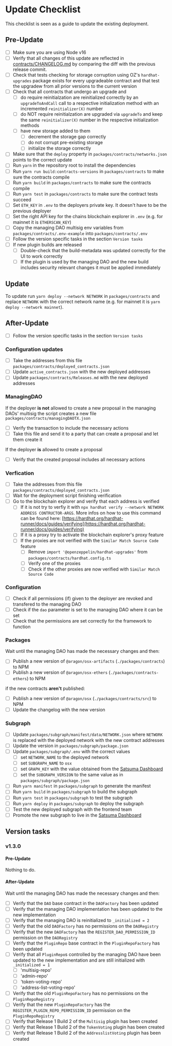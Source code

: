 # Update Checklist

This checklist is seen as a guide to update the existing deployment.

## Pre-Update

- [ ] Make sure you are using Node v16
- [ ] Verify that all changes of this update are reflected in [contracts/CHANGELOG.md](packages/contracts/CHANGELOG.md) by comparing the diff with the previous release commit.
- [ ] Check that tests checking for storage corruption using OZ's `hardhat-upgrades` package exists for every upgradeable contract and that test the upgradew from all prior versions to the current version
- [ ] Check that all contracts that undergo an upgrade and
  - [ ] do require reinitialzation are reinitialized correctly by an `upgradeToAndCall` call to a respective initialization method with an incremented `reinitializer(X)` number
  - [ ] do NOT require reinitialzation are upgraded via `upgradeTo` and keep the same `reinitializer(X)` number in the respective initialization methods
  - [ ] have new storage added to them
    - [ ] decrement the storage gap correctly
    - [ ] do not corrupt pre-existing storage
    - [ ] initialize the storage correctly
- [ ] Make sure that the `deploy` property in `packages/contracts/networks.json` points to the correct update
- [ ] Run `yarn` in the repository root to install the dependencies
- [ ] Run `yarn run build:contracts-versions` in `packages/contracts` to make sure the contracts compile
- [ ] Run `yarn build` in `packages/contracts` to make sure the contracts compile
- [ ] Run `yarn test` in `packages/contracts` to make sure the contract tests succeed
- [ ] Set `ETH_KEY` in `.env` to the deployers private key. It doesn't have to be the previous deployer
- [ ] Set the right API key for the chains blockchain explorer in `.env` (e.g. for mainnet it is `ETHERSCAN_KEY`)
- [ ] Copy the managing DAO multisig env variables from `packages/contracts/.env-example` into `packages/contracts/.env`
- [ ] Follow the version specific tasks in the section `Version tasks`
- [ ] If new plugin builds are released
  - [ ] Double-check that the build-metadata was updated correctly for the UI to work correctly
  - [ ] If the plugin is used by the managing DAO and the new build includes security relevant changes it must be applied immediately

## Update

To update run `yarn deploy --network NETWORK` in `packages/contracts` and replace `NETWORK` with the correct network name (e.g. for mainnet it is `yarn deploy --network mainnet`).

## After-Update

- [ ] Follow the version specific tasks in the section `Version tasks`

### Configuration updates

- [ ] Take the addresses from this file `packages/contracts/deployed_contracts.json`
- [ ] Update `active_contracts.json` with the new deployed addresses
- [ ] Update `packages/contracts/Releases.md` with the new deployed addresses

### ManagingDAO

If the deployer **is not** allowed to create a new proposal in the managing DAOs' multisig the script creates a new file `packages/contracts/managingDAOTX.json`

- [ ] Verify the transaction to include the necessary actions
- [ ] Take this file and send it to a party that can create a proposal and let them create it

If the deployer **is** allowed to create a proposal

- [ ] Verify that the created proposal includes all necessary actions

### Verfication

- [ ] Take the addresses from this file `packages/contracts/deployed_contracts.json`
- [ ] Wait for the deployment script finishing verification
- [ ] Go to the blockchain explorer and verify that each address is verified
  - [ ] If it is not try to verfiy it with `npx hardhat verify --network NETWORK ADDRESS CONTRUCTOR-ARGS`. More infos on how to use this command can be found here: [https://hardhat.org/hardhat-runner/docs/guides/verifying](https://hardhat.org/hardhat-runner/docs/guides/verifying)
  - [ ] If it is a proxy try to activate the blockchain explorer's proxy feature
  - [ ] If the proxies are not verified with the `Similar Match Source Code` feature
    - [ ] Remove `import '@openzeppelin/hardhat-upgrades'` from `packages/contracts/hardhat.config.ts`
    - [ ] Verify one of the proxies
    - [ ] Check if the other proxies are now verified with `Similar Match Source Code`

### Configuration

- [ ] Check if all permissions (if) given to the deployer are revoked and transfered to the managing DAO
- [ ] Check if the `dao` parameter is set to the managing DAO where it can be set
- [ ] Check that the permissions are set correctly for the framework to function

### Packages

Wait until the managing DAO has made the necessary changes and then:

- [ ] Publish a new version of `@aragon/osx-artifacts` (`./packages/contracts`) to NPM
- [ ] Publish a new version of `@aragon/osx-ethers` (`./packages/contracts-ethers`) to NPM

if the new contracts **aren't** published:

- [ ] Publish a new version of `@aragon/osx` (`./packages/contracts/src`) to NPM
- [ ] Update the changelog with the new version

### Subgraph

- [ ] Update `packages/subgraph/manifest/data/NETWORK.json` where `NETWORK` is replaced with the deployed network with the new contract addresses
- [ ] Update the version in `packages/subgraph/package.json`
- [ ] Update `packages/subgraph/.env` with the correct values
  - [ ] set `NETWORK_NAME` to the deployed network
  - [ ] set `SUBGRAPH_NAME` to `osx`
  - [ ] set `GRAPH_KEY` with the value obtained from the [Satsuma Dashboard](https://app.satsuma.xyz/dashboard)
  - [ ] set the `SUBGRAPH_VERSION` to the same value as in `packages/subgraph/package.json`
- [ ] Run `yarn manifest` in `packages/subgraph` to generate the manifest
- [ ] Run `yarn build` in `packages/subgraph` to build the subgraph
- [ ] Run `yarn test` in `packages/subgraph` to test the subgraph
- [ ] Run `yarn deploy` in `packages/subgraph` to deploy the subgraph
- [ ] Test the new deployed subgraph with the frontend team
- [ ] Promote the new subgraph to live in the [Satsuma Dashboard](https://app.satsuma.xyz/dashboard)

## Version tasks

### v1.3.0

#### Pre-Update

Nothing to do.

#### After-Update

Wait until the managing DAO has made the necessary changes and then:

- [ ] Verify that the `DAO` base contract in the `DAOFactory` has been updated
- [ ] Verify that the managing DAO implementation has been updated to the new implementation
- [ ] Verify that the managing DAO is reinitialized to `_initialized = 2`
- [ ] Verify that the old `DAOFactory` has no permissions on the `DAORegistry`
- [ ] Verify that the new `DAOFactory` has the `REGISTER_DAO_PERMISSION_ID` permission on the `DAORegistry`
- [ ] Verify that the `PluginRepo` base contract in the `PluginRepoFactory` has been updated
- [ ] Verify that all `PluginRepo`s controlled by the managing DAO have been updated to the new implementation and are still initialized with `_initialized = 1`
  - [ ] 'multisig-repo'
  - [ ] 'admin-repo'
  - [ ] 'token-voting-repo'
  - [ ] 'address-list-voting-repo'
- [ ] Verify that the old `PluginRepoFactory` has no permissions on the `PluginRepoRegistry`
- [ ] Verify that the new `PluginRepoFactory` has the `REGISTER_PLUGIN_REPO_PERMISSION_ID` permission on the `PluginRepoRegistry`
- [ ] Verify that Release 1 Build 2 of the `Multisig` plugin has been created
- [ ] Verify that Release 1 Build 2 of the `TokenVoting` plugin has been created
- [ ] Verify that Release 1 Build 2 of the `AddresslistVoting` plugin has been created
